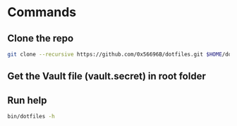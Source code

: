 # Commands

## Clone the repo
```bash
git clone --recursive https://github.com/0x56696B/dotfiles.git $HOME/dotfiles
```

## Get the Vault file (vault.secret) in root folder

## Run help
```bash
bin/dotfiles -h
```

